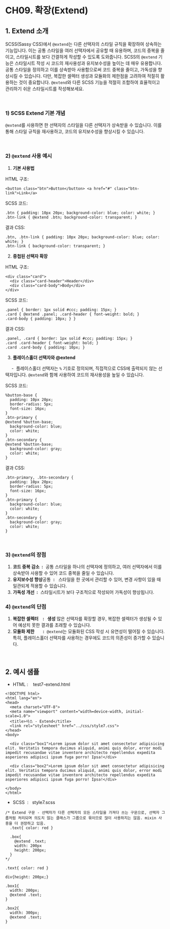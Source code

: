 # CH09. 확장(Extend)

  

  

## 1\. Extend 소개

SCSS(Sassy CSS)에서 `@extend`는 다른 선택자의 스타일 규칙을 확장하여 상속하는 기능입니다. 이는 공통 스타일을 여러 선택자에서 공유할 때 유용하며, 코드의 중복을 줄이고, 스타일시트를 보다 간결하게 작성할 수 있도록 도와줍니다. SCSS의 `@extend` 기능은 스타일시트 작성 시 코드의 재사용성과 유지보수성을 높이는 데 매우 유용합니다. 공통 스타일을 정의하고 이를 상속받아 사용함으로써 코드 중복을 줄이고, 가독성을 향상시킬 수 있습니다. 다만, 복잡한 셀렉터 생성과 모듈화의 제한점을 고려하여 적절히 활용하는 것이 중요합니다. `@extend`와 다른 SCSS 기능을 적절히 조합하여 효율적이고 관리하기 쉬운 스타일시트를 작성해보세요.

  
<br>
  

### 1) SCSS Extend 기본 개념

`@extend`를 사용하면 한 선택자의 스타일을 다른 선택자가 상속받을 수 있습니다. 이를 통해 스타일 규칙을 재사용하고, 코드의 유지보수성을 향상시킬 수 있습니다.

<br>

### 2) `@extend` 사용 예시

  

1. **기본 사용법**

HTML 구조:

```
<button class="btn">Button</button> <a href="#" class="btn-link">Link</a>
```

  

SCSS 코드:

```
.btn { padding: 10px 20px; background-color: blue; color: white; } 
.btn-link { @extend .btn; background-color: transparent; }
```

  

결과 CSS:

```
.btn, .btn-link { padding: 10px 20px; background-color: blue; color: white; } 
.btn-link { background-color: transparent; }
```

2. **중첩된 선택자 확장**

HTML 구조:

```
<div class="card"> 
  <div class="card-header">Header</div> 
  <div class="card-body">Body</div> 
</div>
```

  

SCSS 코드:

```
.panel { border: 1px solid #ccc; padding: 15px; } 
.card { @extend .panel; .card-header { font-weight: bold; } 
.card-body { padding: 10px; } }
```

  

결과 CSS:

```
.panel, .card { border: 1px solid #ccc; padding: 15px; } 
.card .card-header { font-weight: bold; } 
.card .card-body { padding: 10px; }
```

3. **플레이스홀더 선택자와 @extend**

     -  플레이스홀더 선택자는 `%` 기호로 정의되며, 직접적으로 CSS에 출력되지 않는 선택자입니다. `@extend`와 함께 사용하여 코드의 재사용성을 높일 수 있습니다.

  

SCSS 코드:

```
%button-base { 
  padding: 10px 20px; 
  border-radius: 5px; 
  font-size: 16px; 
} 
.btn-primary { 
@extend %button-base; 
  background-color: blue; 
  color: white; 
} 
.btn-secondary { 
@extend %button-base; 
  background-color: gray; 
  color: white; 
}
```

  

결과 CSS:

```
.btn-primary, .btn-secondary { 
  padding: 10px 20px; 
  border-radius: 5px; 
  font-size: 16px; 
} 
.btn-primary { 
  background-color: blue; 
  color: white; 
} 
.btn-secondary { 
  background-color: gray; 
  color: white; 
}
```

  
<br>
  

### 3) `@extend`의 장점
  

1. **코드 중복 감소  :**  공통 스타일을 하나의 선택자에 정의하고, 여러 선택자에서 이를 상속받아 사용할 수 있어 코드 중복을 줄일 수 있습니다.
2. **유지보수성 향상**공통  **:**   스타일을 한 곳에서 관리할 수 있어, 변경 사항이 있을 때 일관되게 적용할 수 있습니다.
3. **가독성 개선  :**  스타일시트가 보다 구조적으로 작성되어 가독성이 향상됩니다.

   

### 4) `@extend`의 단점

1. **복잡한 셀렉터    :   생성** 많은 선택자를 확장할 경우, 복잡한 셀렉터가 생성될 수 있어 예상치 못한 결과를 초래할 수 있습니다.
2. **모듈화 제한        :**  `@extend`는 모듈화된 CSS 작성 시 유연성이 떨어질 수 있습니다. 특히, 플레이스홀더 선택자를 사용하는 경우에도 코드의 의존성이 증가할 수 있습니다.

  
  <br>
  

## 2\. 예시 샘플

  

- HTML :    test7-extend.html

```
<!DOCTYPE html>
<html lang="en">
<head>
  <meta charset="UTF-8">
  <meta name="viewport" content="width=device-width, initial-scale=1.0">
  <title>사스 - Extend</title>
  <link rel="stylesheet" href="../css/style7.css">
</head>
<body>
  
  <div class="box1">Lorem ipsum dolor sit amet consectetur adipisicing elit. Veritatis tempora ducimus aliquid, animi quis dolor, error modi impedit recusandae vitae inventore architecto repellendus expedita asperiores adipisci ipsum fuga porro! Ipsa!</div>
  
  <div class="box2">Lorem ipsum dolor sit amet consectetur adipisicing elit. Veritatis tempora ducimus aliquid, animi quis dolor, error modi impedit recusandae vitae inventore architecto repellendus expedita asperiores adipisci ipsum fuga porro! Ipsa!</div>

</body>
</html>
```

  

- SCSS  :   style7.scss

```
/* Extend 구문 - 선택자가 다른 선택자의 모든 스타일을 가져다 쓰는 구문으로, 선택자 그룹처럼 처리되며 의도치 않는 클래스가 그룹으로 묶이므로 많이 사용하지는 않음. mixin 사용을 더 권장하고 있음.
  .text{ color: red }

  .box{
    @extend .text;
    width: 200px
    height: 200px;
  } 
*/

.text{ color: red }

div{height: 200px;}

.box1{
  width: 200px;
  @extend .text;   
} 

.box2{
  width: 300px;
  @extend .text;   
} 
```